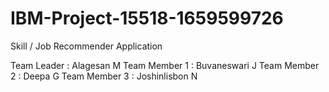 # IBM-Project-15518-1659599726
Skill / Job Recommender Application


Team Leader   : Alagesan M
Team Member 1 : Buvaneswari J
Team Member 2 : Deepa G
Team Member 3 : Joshinlisbon N

